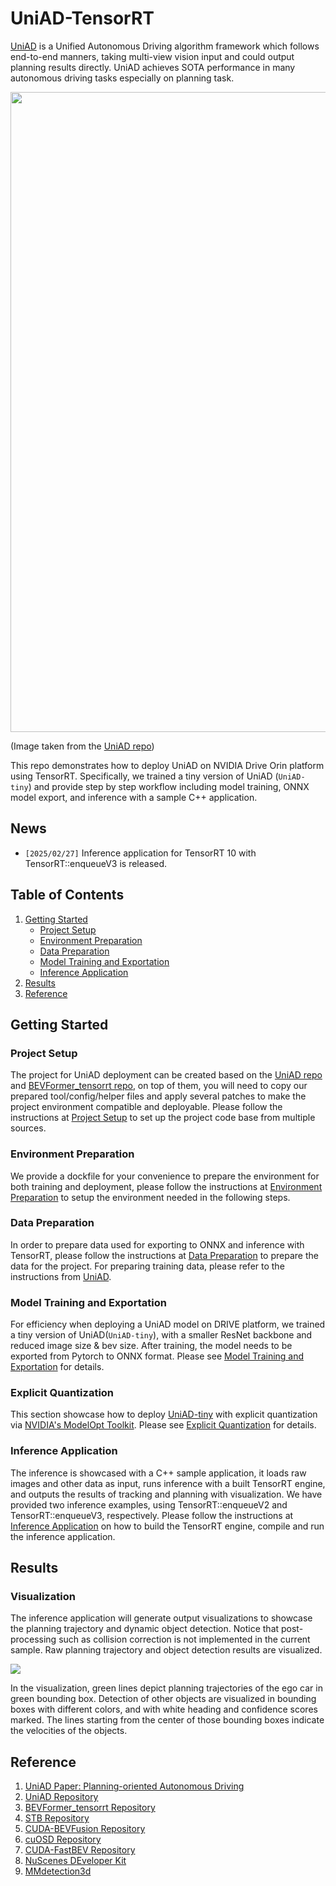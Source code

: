 # UniAD-TensorRT
[UniAD](https://arxiv.org/abs/2212.10156) is a Unified Autonomous Driving algorithm framework which follows end-to-end manners, taking multi-view vision input and could output planning results directly. UniAD achieves SOTA performance in many autonomous driving tasks especially on planning task. 

<img src="./assets/pipeline.png" width="1024">

(Image taken from the [UniAD repo](https://github.com/OpenDriveLab/UniAD/tree/main))

This repo demonstrates how to deploy UniAD on NVIDIA Drive Orin platform using TensorRT. Specifically, we trained a tiny version of UniAD (`UniAD-tiny`) and provide step by step workflow including model training, ONNX model export, and inference with a sample C++ application.

## News
- `[2025/02/27]` Inference application for TensorRT 10 with TensorRT::enqueueV3 is released.

## Table of Contents
1. [Getting Started](#start)
   - [Project Setup](#proj_setup)
   - [Environment Preparation](#env_setup)
   - [Data Preparation](#data_prepare)
   - [Model Training and Exportation](#uniad_tiny_train_export)
   - [Inference Application](#inference_app)
2. [Results](#results)
3. [Reference](#ref)

## Getting Started <a name="start"></a>

### Project Setup <a name="proj_setup"></a>
The project for UniAD deployment can be created based on the [UniAD repo](https://github.com/OpenDriveLab/UniAD) and [BEVFormer_tensorrt repo](https://github.com/DerryHub/BEVFormer_tensorrt/tree/main), on top of them, you will need to copy our prepared tool/config/helper files and apply several patches to make the project environment compatible and deployable. Please follow the instructions at [Project Setup](./documents/proj_setup.md) to set up the project code base from multiple sources. 

### Environment Preparation <a name="env_setup"></a>
We provide a dockfile for your convenience to prepare the environment for both training and deployment, please follow the instructions at [Environment Preparation](./documents/env_prep.md) to setup the environment needed in the following steps.

### Data Preparation <a name="data_prepare"></a>
In order to prepare data used for exporting to ONNX and inference with TensorRT, please follow the instructions at [Data Preparation](./documents/data_prep.md) to prepare the data for the project. For preparing training data, please refer to the instructions from [UniAD](https://github.com/OpenDriveLab/UniAD/blob/main/docs/DATA_PREP.md).

### Model Training and Exportation <a name="uniad_tiny_train_export"></a>
For efficiency when deploying a UniAD model on DRIVE platform, we trained a tiny version of UniAD(`UniAD-tiny`), with a smaller ResNet backbone and reduced image size & bev size. After training, the model needs to be exported from Pytorch to ONNX format. Please see [Model Training and Exportation](./documents/train_export.md) for details.


### Explicit Quantization <a name="explicit_quantization"></a>
This section showcase how to deploy [UniAD-tiny](https://github.com/NVIDIA/DL4AGX/tree/master/AV-Solutions/uniad-trt) with explicit quantization via [NVIDIA's ModelOpt Toolkit](https://github.com/NVIDIA/TensorRT-Model-Optimizer). Please see [Explicit Quantization](./documents/explicit_quantization.md) for details.

### Inference Application <a name="inference_app"></a>

The inference is showcased with a C++ sample application, it loads raw images and other data as input, runs inference with a built TensorRT engine, and outputs the results of tracking and planning with visualization. We have provided two inference examples, using TensorRT::enqueueV2 and TensorRT::enqueueV3, respectively. Please follow the instructions at [Inference Application](./inference_app/README.md) on how to build the TensorRT engine, compile and run the inference application.


## Results <a name="results"></a>

### Visualization
The inference application will generate output visualizations to showcase the planning trajectory and dynamic object detection. Notice that post-processing such as collision correction is not implemented in the current sample. Raw planning trajectory and object detection results are visualized.


![](./assets/uniad-inference.gif)

In the visualization, green lines depict planning trajectories of the ego car in green bounding box. Detection of other objects are visualized in bounding boxes with different colors, and with white heading and confidence scores marked. The lines starting from the center of those bounding boxes indicate the velocities of the objects. 

## Reference <a name="ref"></a>
1. [UniAD Paper: Planning-oriented Autonomous Driving](https://arxiv.org/abs/2212.10156)
2. [UniAD Repository](https://github.com/OpenDriveLab/UniAD/tree/main)
3. [BEVFormer_tensorrt Repository](https://github.com/DerryHub/BEVFormer_tensorrt/tree/main)
4. [STB Repository](https://github.com/nothings/stb/tree/master)
5. [CUDA-BEVFusion Repository](https://github.com/NVIDIA-AI-IOT/Lidar_AI_Solution/tree/master/CUDA-BEVFusion)
6. [cuOSD Repository](https://github.com/NVIDIA-AI-IOT/Lidar_AI_Solution/tree/master/libraries/cuOSD)
7. [CUDA-FastBEV Repository](https://github.com/Mandylove1993/CUDA-FastBEV/tree/main)
8. [NuScenes DEveloper Kit](https://github.com/nutonomy/nuscenes-devkit.git)
9. [MMdetection3d](https://github.com/open-mmlab/mmdetection3d)